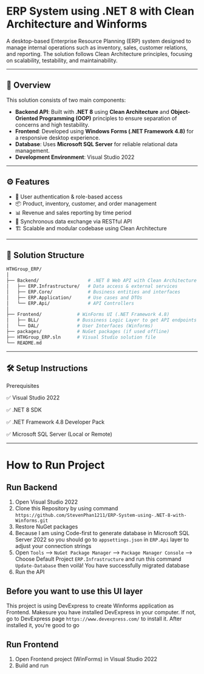 ﻿# ERP System using .NET 8 with Clean Architecture and Winforms

A desktop-based Enterprise Resource Planning (ERP) system designed to manage internal operations such as inventory, sales, customer relations, and reporting. The solution follows Clean Architecture principles, focusing on scalability, testability, and maintainability.

---

## 📌 Overview

This solution consists of two main components:

- **Backend API**: Built with **.NET 8** using **Clean Architecture** and **Object-Oriented Programming (OOP)** principles to ensure separation of concerns and high testability.
- **Frontend**: Developed using **Windows Forms (.NET Framework 4.8)** for a responsive desktop experience.
- **Database**: Uses **Microsoft SQL Server** for reliable relational data management.
- **Development Environment**: Visual Studio 2022

---

## ⚙️ Features

- 🔐 User authentication & role-based access
- 📦 Product, inventory, customer, and order management
- 📊 Revenue and sales reporting by time period
- 🔄 Synchronous data exchange via RESTful API
- 🏗️ Scalable and modular codebase using Clean Architecture

---

## 📁 Solution Structure

```bash
HTHGroup_ERP/
│
├── Backend/                  # .NET 8 Web API with Clean Architecture
│   ├── ERP.Infrastructure/   # Data access & external services
│   ├── ERP.Core/             # Business entities and interfaces
│   ├── ERP.Application/      # Use cases and DTOs
│   └── ERP.Api/              # API Controllers
│
├── Frontend/             # WinForms UI (.NET Framework 4.8)
│   ├── BLL/              # Bussiness Logic Layer to get API endpoints
│   └── DAL/              # User Interfaces (Winforms)
├── packages/             # NuGet packages (if used offline)
├── HTHGroup_ERP.sln      # Visual Studio solution file
└── README.md

```

---

## 🛠️ Setup Instructions
Prerequisites

✅ Visual Studio 2022

✅ .NET 8 SDK

✅ .NET Framework 4.8 Developer Pack

✅ Microsoft SQL Server (Local or Remote)

---

# How to Run Project

## Run Backend
1. Open Visual Studio 2022
2. Clone this Repository by using command `https://github.com/StevenPhan1211/ERP-System-using-.NET-8-with-Winforms.git`
3. Restore NuGet packages
4. Because I am using Code-first to generate database in Microsoft SQL Server 2022 so you should go to `appsettings.json` in `ERP.Api` layer to adjust your connection strings
5. Open `Tools` --> `NuGet Package Manager` --> `Package Manager Console` --> Choose Default Project `ERP.Infrastructure` and run this command `Update-Database` then voilà! You have successfully migrated database
6. Run the API

## Before you want to use this UI layer
This project is using DevExpress to create Winforms application as Frontend. Makesure you have installed DevExpress in your computer. If not, go to DevExpress page `https://www.devexpress.com/` to install it. After installed it, you're good to go

## Run Frontend
1. Open Frontend project (WinForms) in Visual Studio 2022
2. Build and run
